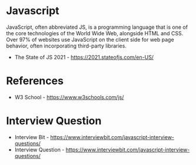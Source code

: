 # Javascript 
JavaScript, often abbreviated JS, is a programming language that is one of the core technologies of the World Wide Web, alongside HTML and CSS. Over 97% of websites use JavaScript on the client side for web page behavior, often incorporating third-party libraries.

- The State of JS 2021 - https://2021.stateofjs.com/en-US/

# References
- W3 School - https://www.w3schools.com/js/

# Interview Question
- Interview Bit - https://www.interviewbit.com/javascript-interview-questions/
- Interview Question - https://www.interviewbit.com/javascript-interview-questions/
